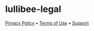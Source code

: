 # lullibee-legal

<p>
  <a href="/privacy/">Privacy Policy</a> •
  <a href="/terms/">Terms of Use</a> •
  <a href="/support/">Support</a>
</p>
